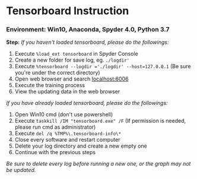 # Tensorboard Instruction

### Environment: Win10,  Anaconda,  Spyder 4.0,  Python 3.7

__Step:__
*If you haven't loaded tensorboard, please do the followings:*

1. Execute `%load_ext tensorboard` in Spyder Console
2. Create a new folder for save log, eg. `./logdir'`
3. Execute `%tensorboard --logdir ='./logdir' --host=127.0.0.1` (Be sure you're under the correct directory)
4. Open web browser and search <localhost:6006>
5. Execute the training process
6. View the updating data in the web browser

*If you have already loaded tensorboard, please do the followings:*

1. Open Win10 cmd (don't use powershell)
2. Execute `taskkill /IM "tensorboard.exe" /F` (If permission is needed, please run cmd as administrator)
3. Execute `del /q %TMP%\.tensorboard-info\*`
4. Close every software and restart computer
5. Delete your log directory and create a new empty one
6. Continue with the previous steps

*Be sure to delete every log before running a new one, or the graph may not be updated.*
